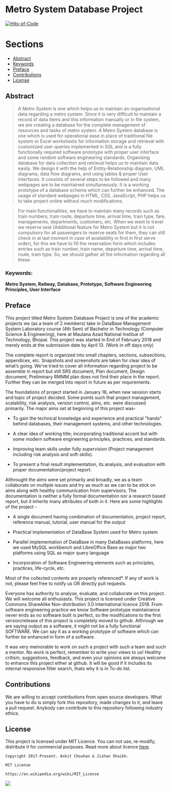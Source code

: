 # Metro System Database Project
[![Hits-of-Code](https://hitsofcode.com/github/jishanshaikh4/metro-system-database-project)](https://hitsofcode.com/github/jishanshaikh4/metro-system-database-project/view)


# Sections
- [Abstract](https://github.com/AnkitJishan/Metro-System-Database-Project#abstract)
- [Keywords](https://github.com/AnkitJishan/Metro-System-Database-Project#keywords)
- [Preface](https://github.com/AnkitJishan/Metro-System-Database-Project#preface)
- [Contributions](https://github.com/AnkitJishan/Metro-System-Database-Project#contributions)
- [License](https://github.com/AnkitJishan/Metro-System-Database-Project#license)

## Abstract
> A Metro System is one which helps us to maintain an organisational data regarding a metro system. Since it is very difficult to maintain a record of data items and  this information manually or in file system, we are creating a database for the complete management of resources and tasks of metro system. A Metro System database is one which is used for operational ease in place of traditional file system or Excel worksheets for information storage and retrieval with customized user queries implemented in SQL and is a fully functionally required software prototype with proper user interface and some random software engineering standards. Organising database for data collection and retrieval helps us to maintain data easily. We design it with the help of Entity-Relationship diagram, UML diagrams, data flow diagrams, and using tables & proper User interfaces. It consists of several steps to be followed and many webpages are to be maintained simultaneously. It is a working prototype of a database schema which can further be enhanced. The usage of standard webpages in HTML, CSS, JavaScript, PHP helps us to take project online without much modifications.

> For main functionalities, we have to maintain many records such as train numbers, train route, departure time, arrival time, train type, fare, managements, departments, customers, etc. When we want to travel we reserve seat (Additional feature for Metro System but it is not compulsory for all passengers to reserve seats for them, they can still check in at last moment in case of availability in first in first serve order), for this we have to fill the reservation form which includes entries such as train number, train name, departure time, arrival time, route, train type. So, we should gather all the information regarding all these. 

### Keywords:

**Metro System, Railway, Database, Prototype, Software Engineering Principles, User Interface**

## Preface
This project titled Metro System Database Project is one of the academic projects we (as a team of 2 members) take in DataBase Management System Laboratory course (4th Sem) of Bachelor in Technology (Computer Science & Engineering), here at Maulana Azad National Institue of Technology, Bhopal. This project was started in End of February 2018 and merely ends at the submission date by April 13. (Work in off days only)

The complete report is organized into small chapters, sections, subsections, appendices, etc. Snapshots and screenshots are taken for clear idea of what’s going. We’ve tried to cover all information regarding project to be assemble in report but still SRS document, Plan document, Design document, Preliminary RMMM plan does not find their place in the report. Further they can be merged into report in future as per requirements.

The foundations of project started in January 18, when new session starts and topic of project decided. Some points such that project management, scalability, risk analysis, version control, aims, etc. were discussed primarily. The major aims set at beginning of this project was-

- To gain the technical knowledge and experience and practical "hands" behind databases, their management systems, and other technologies.

- A clear idea of working title; incorporating traditional accent but with some modern software engineering principles, practices, and standards.

- Improving team skills under fully supervision (Project management including risk analysis and soft-skills).

- To present a final result implementation, its analysis, and evaluation with proper documentation/project report.

Althrought the aims were set primarily and broadly, we as a team collaborate on multiple issues and try as much as we can to be stick on aims along with healthy communication from supervisors. The documentation is neither a fully formal documentation nor a research based report, but it inherits many attributes of both in it. Here are some highlights of the project -

- A single document having combination of documentation, project report, reference manual, tutorial, user manual for the output

- Practical implementation of DataBase System used for Metro system

-	Parallel implementation of DataBase in many DataBases platforms, here we used MySQL workbench and LibreOffice Base as major two platforms using SQL as major query language

-	Incorporation of Software Engineering elements such as principles, practices, life-cycle, etc. 

Most of the collected contents are properly referenced*. If any of work is not, please feel free to notify us OR directly pull requests.

Everyone has authority to analyse, evaluate, and collaborate on this project. We will welcome all enthusiasts. This project is licensed under Creative Commons ShareAlike Non-distribution 3.0 International licence 2018. From software engineering practice we know Software prototype maintainance never ends as no software built is perfect, so the modifications to the first version/release of this project is completely moved to github. Althrough we are saying output as a software, it might not be a fully functional SOFTWARE. We can say it as a working prototype of software which can further be enhanced in form of a software.

It was very memorable to work on such a project with such a team and such a mentor. No work is perfect, remember to write your views to us! Healthy critism, suggestions, feedback, and even your opinions are always welcome to enhance this project either at github. It will be good if it includes its internal responsive filter search, thats why it is in To-do list.

## Contributions
We are willing to accept contributions from open source developers. What you have to do is simply fork this repository, made changes to it, and leave a pull request. Anybody can contribute to this repository following industry ethics.

## License
This project is licensed under MIT Licence. You can not use, re-modify, distribute it for commercial purposes. Read more about licence [here](https://en.wikipedia.org/wiki/MIT_License).

    Copyright 2017-Present. Ankit Chouhan & Jishan Shaikh.

    MIT License

    https://en.wikipedia.org/wiki/MIT_License

![](https://upload.wikimedia.org/wikipedia/commons/f/f8/License_icon-mit-88x31-2.svg)
